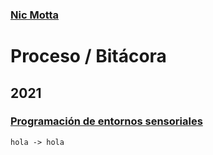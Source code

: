 ### [Nic Motta](nicmotta.github.io)

# Proceso / Bitácora
## 2021

### [Programación de entornos sensoriales](/entornos-sensoriales.md)

```sequence {theme="hand"}
hola -> hola
```